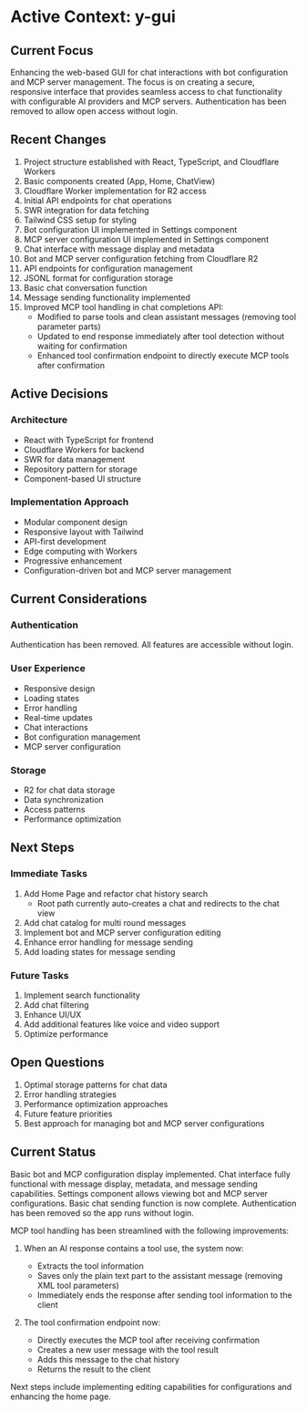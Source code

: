 # Active Context: y-gui

## Current Focus
Enhancing the web-based GUI for chat interactions with bot configuration and MCP server management. The focus is on creating a secure, responsive interface that provides seamless access to chat functionality with configurable AI providers and MCP servers. Authentication has been removed to allow open access without login.

## Recent Changes
1. Project structure established with React, TypeScript, and Cloudflare Workers
2. Basic components created (App, Home, ChatView)
3. Cloudflare Worker implementation for R2 access
4. Initial API endpoints for chat operations
5. SWR integration for data fetching
6. Tailwind CSS setup for styling
7. Bot configuration UI implemented in Settings component
8. MCP server configuration UI implemented in Settings component
9. Chat interface with message display and metadata
10. Bot and MCP server configuration fetching from Cloudflare R2
11. API endpoints for configuration management
12. JSONL format for configuration storage
13. Basic chat conversation function
14. Message sending functionality implemented
15. Improved MCP tool handling in chat completions API:
    - Modified to parse tools and clean assistant messages (removing tool parameter parts)
    - Updated to end response immediately after tool detection without waiting for confirmation
    - Enhanced tool confirmation endpoint to directly execute MCP tools after confirmation

## Active Decisions

### Architecture
- React with TypeScript for frontend
- Cloudflare Workers for backend
- SWR for data management
- Repository pattern for storage
- Component-based UI structure

### Implementation Approach
- Modular component design
- Responsive layout with Tailwind
- API-first development
- Edge computing with Workers
- Progressive enhancement
- Configuration-driven bot and MCP server management

## Current Considerations

### Authentication
Authentication has been removed. All features are accessible without login.

### User Experience
- Responsive design
- Loading states
- Error handling
- Real-time updates
- Chat interactions
- Bot configuration management
- MCP server configuration

### Storage
- R2 for chat data storage
- Data synchronization
- Access patterns
- Performance optimization

## Next Steps

### Immediate Tasks
1. Add Home Page and refactor chat history search
   - Root path currently auto-creates a chat and redirects to the chat view
3. Add chat catalog for multi round messages
4. Implement bot and MCP server configuration editing
5. Enhance error handling for message sending
6. Add loading states for message sending

### Future Tasks
1. Implement search functionality
2. Add chat filtering
3. Enhance UI/UX
4. Add additional features like voice and video support
5. Optimize performance

## Open Questions
1. Optimal storage patterns for chat data
2. Error handling strategies
3. Performance optimization approaches
4. Future feature priorities
5. Best approach for managing bot and MCP server configurations

## Current Status
Basic bot and MCP configuration display implemented. Chat interface fully functional with message display, metadata, and message sending capabilities. Settings component allows viewing bot and MCP server configurations. Basic chat sending function is now complete. Authentication has been removed so the app runs without login.

MCP tool handling has been streamlined with the following improvements:
1. When an AI response contains a tool use, the system now:
   - Extracts the tool information
   - Saves only the plain text part to the assistant message (removing XML tool parameters)
   - Immediately ends the response after sending tool information to the client
   
2. The tool confirmation endpoint now:
   - Directly executes the MCP tool after receiving confirmation
   - Creates a new user message with the tool result
   - Adds this message to the chat history
   - Returns the result to the client

Next steps include implementing editing capabilities for configurations and enhancing the home page.
